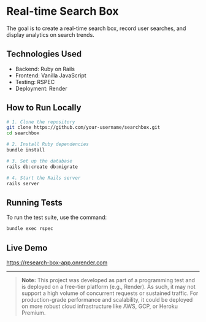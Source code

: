 # Real-time Search Box
 
The goal is to create a real-time search box, record user searches, and display analytics on search trends.

## Technologies Used

- Backend: Ruby on Rails
- Frontend: Vanilla JavaScript
- Testing: RSPEC
- Deployment: Render

## How to Run Locally

```bash
# 1. Clone the repository
git clone https://github.com/your-username/searchbox.git
cd searchbox

# 2. Install Ruby dependencies
bundle install

# 3. Set up the database
rails db:create db:migrate

# 4. Start the Rails server
rails server
```
## Running Tests
To run the test suite, use the command:
 
```bash
bundle exec rspec
```
## Live Demo

https://research-box-app.onrender.com

--- 
> **Note:** This project was developed as part of a programming test and is deployed on a free-tier platform (e.g., Render). As such, it may not support a high volume of concurrent requests or sustained traffic. For production-grade performance and scalability, it could be deployed on more robust cloud infrastructure like AWS, GCP, or Heroku Premium.